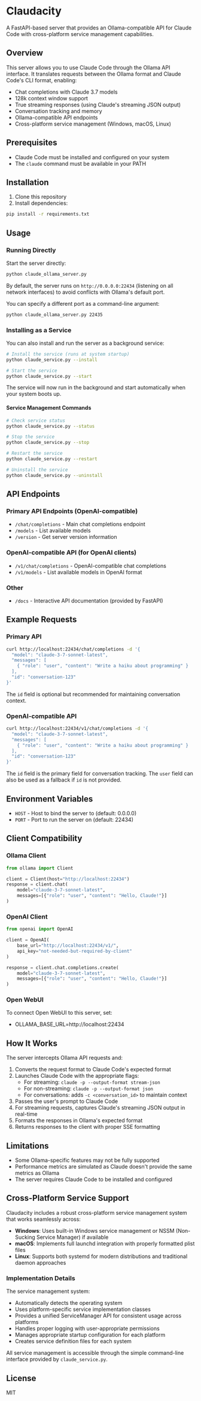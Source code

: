 # Claudacity

A FastAPI-based server that provides an Ollama-compatible API for Claude Code with cross-platform service management capabilities.

## Overview

This server allows you to use Claude Code through the Ollama API interface. It translates requests between the Ollama format and Claude Code's CLI format, enabling:

- Chat completions with Claude 3.7 models
- 128k context window support
- True streaming responses (using Claude's streaming JSON output)
- Conversation tracking and memory
- Ollama-compatible API endpoints
- Cross-platform service management (Windows, macOS, Linux)

## Prerequisites

- Claude Code must be installed and configured on your system
- The `claude` command must be available in your PATH

## Installation

1. Clone this repository
2. Install dependencies:

```bash
pip install -r requirements.txt
```

## Usage

### Running Directly

Start the server directly:

```bash
python claude_ollama_server.py
```

By default, the server runs on `http://0.0.0.0:22434` (listening on all network interfaces) to avoid conflicts with Ollama's default port.

You can specify a different port as a command-line argument:

```bash
python claude_ollama_server.py 22435
```

### Installing as a Service

You can also install and run the server as a background service:

```bash
# Install the service (runs at system startup)
python claude_service.py --install

# Start the service
python claude_service.py --start
```

The service will now run in the background and start automatically when your system boots up.

#### Service Management Commands

```bash
# Check service status
python claude_service.py --status

# Stop the service
python claude_service.py --stop

# Restart the service
python claude_service.py --restart

# Uninstall the service
python claude_service.py --uninstall
```

## API Endpoints

### Primary API Endpoints (OpenAI-compatible)
- `/chat/completions` - Main chat completions endpoint 
- `/models` - List available models
- `/version` - Get server version information

### OpenAI-compatible API (for OpenAI clients)
- `/v1/chat/completions` - OpenAI-compatible chat completions
- `/v1/models` - List available models in OpenAI format

### Other
- `/docs` - Interactive API documentation (provided by FastAPI)

## Example Requests

### Primary API
```bash
curl http://localhost:22434/chat/completions -d '{
  "model": "claude-3-7-sonnet-latest",
  "messages": [
    { "role": "user", "content": "Write a haiku about programming" }
  ],
  "id": "conversation-123"
}'
```

The `id` field is optional but recommended for maintaining conversation context.

### OpenAI-compatible API
```bash
curl http://localhost:22434/v1/chat/completions -d '{
  "model": "claude-3-7-sonnet-latest",
  "messages": [
    { "role": "user", "content": "Write a haiku about programming" }
  ],
  "id": "conversation-123"
}'
```

The `id` field is the primary field for conversation tracking. The `user` field can also be used as a fallback if `id` is not provided.

## Environment Variables

- `HOST` - Host to bind the server to (default: 0.0.0.0)
- `PORT` - Port to run the server on (default: 22434)

## Client Compatibility

### Ollama Client
```python
from ollama import Client

client = Client(host="http://localhost:22434")
response = client.chat(
    model="claude-3-7-sonnet-latest",
    messages=[{"role": "user", "content": "Hello, Claude!"}]
)
```

### OpenAI Client
```python
from openai import OpenAI

client = OpenAI(
    base_url="http://localhost:22434/v1/",
    api_key="not-needed-but-required-by-client"
)

response = client.chat.completions.create(
    model="claude-3-7-sonnet-latest",
    messages=[{"role": "user", "content": "Hello, Claude!"}]
)
```

### Open WebUI
To connect Open WebUI to this server, set:
- OLLAMA_BASE_URL=http://localhost:22434

## How It Works

The server intercepts Ollama API requests and:

1. Converts the request format to Claude Code's expected format
2. Launches Claude Code with the appropriate flags:
   - For streaming: `claude -p --output-format stream-json`
   - For non-streaming: `claude -p --output-format json`
   - For conversations: adds `-c <conversation_id>` to maintain context
3. Passes the user's prompt to Claude Code
4. For streaming requests, captures Claude's streaming JSON output in real-time
5. Formats the responses in Ollama's expected format
6. Returns responses to the client with proper SSE formatting

## Limitations

- Some Ollama-specific features may not be fully supported
- Performance metrics are simulated as Claude doesn't provide the same metrics as Ollama
- The server requires Claude Code to be installed and configured

## Cross-Platform Service Support

Claudacity includes a robust cross-platform service management system that works seamlessly across:

- **Windows**: Uses built-in Windows service management or NSSM (Non-Sucking Service Manager) if available
- **macOS**: Implements full launchd integration with properly formatted plist files
- **Linux**: Supports both systemd for modern distributions and traditional daemon approaches

### Implementation Details

The service management system:

- Automatically detects the operating system
- Uses platform-specific service implementation classes
- Provides a unified ServiceManager API for consistent usage across platforms
- Handles proper logging with user-appropriate permissions
- Manages appropriate startup configuration for each platform
- Creates service definition files for each system

All service management is accessible through the simple command-line interface provided by `claude_service.py`.

## License

MIT